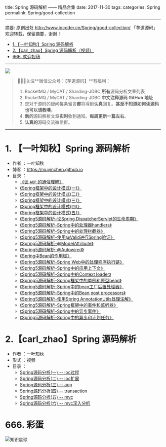 title: Spring 源码解析 —— 精品合集
date: 2017-11-30
tags:
categories: Spring
permalink: Spring/good-collection

-------

摘要: 原创出处 http://www.iocoder.cn/Spring/good-collection/ 「芋道源码」欢迎转载，保留摘要，谢谢！

- [1.【一叶知秋】Spring 源码解析](http://www.iocoder.cn/Spring/good-collection/)
- [2.【carl_zhao】Spring 源码解析（视频）](http://www.iocoder.cn/Spring/good-collection/)
- [666. 欢迎投稿](http://www.iocoder.cn/Spring/good-collection/)

-------

![](http://www.iocoder.cn/images/common/wechat_mp_2017_07_31.jpg)

> 🙂🙂🙂关注**微信公众号：【芋道源码】**有福利：
> 1. RocketMQ / MyCAT / Sharding-JDBC **所有**源码分析文章列表
> 2. RocketMQ / MyCAT / Sharding-JDBC **中文注释源码 GitHub 地址**
> 3. 您对于源码的疑问每条留言**都**将得到**认真**回复。**甚至不知道如何读源码也可以请教噢**。
> 4. **新的**源码解析文章**实时**收到通知。**每周更新一篇左右**。  
> 5. **认真的**源码交流微信群。

-------

# 1. 【一叶知秋】Spring 源码解析

* 作者 ：一叶知秋
* 博客 ：https://muyinchen.github.io
* 目录 ：
    * [《谈 `AOP` 的通俗理解》](https://muyinchen.github.io/2016/12/25/%E8%B0%88%20%60AOP%60%20%E7%9A%84%E9%80%9A%E4%BF%97%E7%90%86%E8%A7%A3/) 
    * [《Spring框架中的设计模式(一)》](http://t.cn/RK1hMF4) 
    * [《Spring框架中的设计模式(二)》](http://t.cn/RKrAuow) 
    * [《Spring框架中的设计模式(三)》](http://t.cn/R9Ldghf) 
    * [《Spring框架中的设计模式(四)》](http://t.cn/R94pk5m) 
    * [《Spring框架中的设计模式(五)》](http://t.cn/RYCouce/) 
    * [《Spring5源码解析-论Spring DispatcherServlet的生命周期》](https://muyinchen.github.io/2017/08/02/Spring5%E6%BA%90%E7%A0%81%E8%A7%A3%E6%9E%90-%E8%AE%BASpring%20DispatcherServlet%E7%9A%84%E7%94%9F%E5%91%BD%E5%91%A8%E6%9C%9F/) 
    * [《Spring5源码解析-Spring中的处理器handlers》](https://muyinchen.github.io/2017/08/05/Spring5%E6%BA%90%E7%A0%81%E8%A7%A3%E6%9E%90-Spring%E4%B8%AD%E7%9A%84%E5%A4%84%E7%90%86%E5%99%A8handlers/) 
    * [《Spring5源码解析-Spring中的处理拦截器》](https://muyinchen.github.io/2017/08/07/Spring5%E6%BA%90%E7%A0%81%E8%A7%A3%E6%9E%90-Spring%E4%B8%AD%E7%9A%84%E5%A4%84%E7%90%86%E6%8B%A6%E6%88%AA%E5%99%A8/) 
    * [《Spring5源码解析-使用@Valid进行Spring验证》](https://muyinchen.github.io/2017/08/11/Spring5%E6%BA%90%E7%A0%81%E8%A7%A3%E6%9E%90-%E4%BD%BF%E7%94%A8@Valid%E8%BF%9B%E8%A1%8CSpring%E9%AA%8C%E8%AF%81/)
    * [《Spring5源码解析-@ModelAttribute》](https://muyinchen.github.io/2017/08/17/Spring5%E6%BA%90%E7%A0%81%E8%A7%A3%E6%9E%90-@ModelAttribute/)
    * [《Spring5源码解析-@Autowired》](https://muyinchen.github.io/2017/08/23/Spring5%E6%BA%90%E7%A0%81%E8%A7%A3%E6%9E%90-@Autowired/)
    * [《Spring中Bean的作用域》](https://muyinchen.github.io/2017/08/25/Spring%E4%B8%AD%E7%9A%84%E4%BD%9C%E7%94%A8%E5%9F%9F/)
    * [《Spring5源码解析-Spring Web中的处理程序执行链》](https://muyinchen.github.io/2017/08/28/Spring5%E6%BA%90%E7%A0%81%E8%A7%A3%E6%9E%90-Spring%20Web%E4%B8%AD%E7%9A%84%E5%A4%84%E7%90%86%E7%A8%8B%E5%BA%8F%E6%89%A7%E8%A1%8C%E9%93%BE/)
    * [《Spring5源码解析-Spring中的应用上下文》](https://muyinchen.github.io/2017/09/08/Spring5%E6%BA%90%E7%A0%81%E8%A7%A3%E6%9E%90-Spring%E4%B8%AD%E7%9A%84%E5%BA%94%E7%94%A8%E4%B8%8A%E4%B8%8B%E6%96%87/)
    * [《Spring5源码解析-Spring中的Context loader》](https://muyinchen.github.io/2017/09/12/Spring5%E6%BA%90%E7%A0%81%E8%A7%A3%E6%9E%90-Spring%E4%B8%AD%E7%9A%84Context%20loader/)
    * [《Spring5源码解析-Spring框架中的单例和原型bean》](https://muyinchen.github.io/2017/09/15/Spring5%E6%BA%90%E7%A0%81%E8%A7%A3%E6%9E%90-Spring%E6%A1%86%E6%9E%B6%E4%B8%AD%E7%9A%84%E5%8D%95%E4%BE%8B%E5%92%8C%E5%8E%9F%E5%9E%8Bbean/)
    * [《Spring5源码解析-Spring中的bean工厂后置处理器》](https://muyinchen.github.io/2017/09/16/Spring5%E6%BA%90%E7%A0%81%E8%A7%A3%E6%9E%90-Spring%E4%B8%AD%E7%9A%84bean%E5%B7%A5%E5%8E%82%E5%90%8E%E7%BD%AE%E5%A4%84%E7%90%86%E5%99%A8/)
    * [《Spring5源码解析-Spring中的Bean post processors》](https://muyinchen.github.io/2017/09/18/Spring5%E6%BA%90%E7%A0%81%E8%A7%A3%E6%9E%90-Spring%E4%B8%AD%E7%9A%84Bean%20post%20processors/)
    * [《Spring5源码解析-使用Spring AnnotationUtils处理注解》](https://muyinchen.github.io/2017/09/22/Spring5%E6%BA%90%E7%A0%81%E8%A7%A3%E6%9E%90-%E4%BD%BF%E7%94%A8Spring%20AnnotationUtils%E5%A4%84%E7%90%86%E6%B3%A8%E8%A7%A3/)
    * [《Spring5源码解析-Spring框架中的事件和监听器》](https://muyinchen.github.io/2017/09/27/Spring5%E6%BA%90%E7%A0%81%E8%A7%A3%E6%9E%90-Spring%E6%A1%86%E6%9E%B6%E4%B8%AD%E7%9A%84%E4%BA%8B%E4%BB%B6%E5%92%8C%E7%9B%91%E5%90%AC%E5%99%A8/)
    * [《Spring5源码解析-Spring中的异步事件》](https://muyinchen.github.io/2017/09/28/Spring5%E6%BA%90%E7%A0%81%E8%A7%A3%E6%9E%90-Spring%E4%B8%AD%E7%9A%84%E5%BC%82%E6%AD%A5%E4%BA%8B%E4%BB%B6/)
    * [《Spring5源码解析-Spring中的异步和计划任务》](https://muyinchen.github.io/2017/10/17/Spring5%E6%BA%90%E7%A0%81%E8%A7%A3%E6%9E%90-Spring%E4%B8%AD%E7%9A%84%E5%BC%82%E6%AD%A5%E5%92%8C%E8%AE%A1%E5%88%92%E4%BB%BB%E5%8A%A1/)

# 2.【carl_zhao】Spring 源码解析

* 作者 ：一叶知秋
* 形式 ：视频
* 目录 ：
    * [Spring源码分析(一) -- ioc过程](https://segmentfault.com/l/1500000011675048?r=bPN0Ir)
    * [Spring源码分析(二) -- ioc扩展](https://segmentfault.com/l/1500000011693787?r=bPN0Ir)
    * [Spring源码分析(三) -- aop](https://segmentfault.com/l/1500000011694029?r=bPN0Ir) 
    * [Spring源码分析(四) -- transaction](https://segmentfault.com/l/1500000011694153?r=bPN0Ir)
    * [Spring源码分析(五) -- mvc](https://segmentfault.com/l/1500000011697421?r=bPN0Ir)
    * [Spring源码分析(六) -- mvc深入分析](https://segmentfault.com/l/1500000011697538?r=bPN0Ir)

# 666. 彩蛋

![知识星球](http://www.iocoder.cn/images/Architecture/2017_12_29/01.png)

